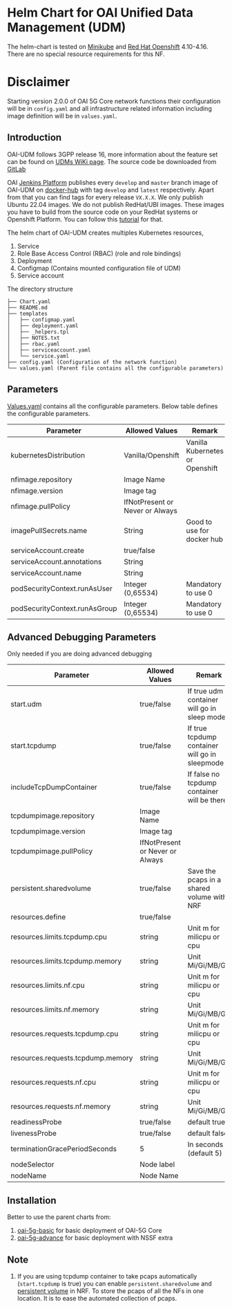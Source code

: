 # Helm Chart for OAI Unified Data Management (UDM)

The helm-chart is tested on [Minikube](https://minikube.sigs.k8s.io/docs/) and [Red Hat Openshift](https://www.redhat.com/fr/technologies/cloud-computing/openshift) 4.10-4.16. There are no special resource requirements for this NF. 

# Disclaimer

Starting version 2.0.0 of OAI 5G Core network functions their configuration will be in `config.yaml` and all infrastructure related information including image definition will be in `values.yaml`.

## Introduction

OAI-UDM follows 3GPP release 16, more information about the feature set can be found on [UDMs WiKi page](https://gitlab.eurecom.fr/oai/cn5g/oai-cn5g-udm/-/wikis/home). The source code be downloaded from [GitLab](https://gitlab.eurecom.fr/oai/cn5g/oai-cn5g-udm)

OAI [Jenkins Platform](https://jenkins-oai.eurecom.fr/job/OAI-CN5G-UDM/) publishes every `develop` and `master` branch image of OAI-UDM on [docker-hub](https://hub.docker.com/r/oaisoftwarealliance/oai-udm) with tag `develop` and `latest` respectively. Apart from that you can find tags for every release `VX.X.X`. We only publish Ubuntu 22.04 images. We do not publish RedHat/UBI images. These images you have to build from the source code on your RedHat systems or Openshift Platform. You can follow this [tutorial](../../../openshift/README.md) for that.

The helm chart of OAI-UDM creates multiples Kubernetes resources,

1. Service
2. Role Base Access Control (RBAC) (role and role bindings)
3. Deployment
4. Configmap (Contains mounted configuration file of UDM)
5. Service account

The directory structure

```
├── Chart.yaml
├── README.md
├── templates
│   ├── configmap.yaml
│   ├── deployment.yaml
│   ├── _helpers.tpl
│   ├── NOTES.txt
│   ├── rbac.yaml
│   ├── serviceaccount.yaml
│   └── service.yaml
├── config.yaml (Configuration of the network function)
└── values.yaml (Parent file contains all the configurable parameters)
```

## Parameters

[Values.yaml](./values.yaml) contains all the configurable parameters. Below table defines the configurable parameters. 


|Parameter                    |Allowed Values                 |Remark                                   |
|-----------------------------|-------------------------------|-----------------------------------------|
|kubernetesDistribution               |Vanilla/Openshift              |Vanilla Kubernetes or Openshift          |
|nfimage.repository           |Image Name                     |                                         |
|nfimage.version              |Image tag                      |                                         |
|nfimage.pullPolicy           |IfNotPresent or Never or Always|                                         |
|imagePullSecrets.name        |String                         |Good to use for docker hub               |
|serviceAccount.create        |true/false                     |                                         |
|serviceAccount.annotations   |String                         |                                         |
|serviceAccount.name          |String                         |                                         |
|podSecurityContext.runAsUser |Integer (0,65534)              |Mandatory to use 0                       |
|podSecurityContext.runAsGroup|Integer (0,65534)              |Mandatory to use 0                       |

## Advanced Debugging Parameters

Only needed if you are doing advanced debugging

|Parameter                        |Allowed Values                 |Remark                                        |
|---------------------------------|-------------------------------|----------------------------------------------|
|start.udm                        |true/false                     |If true udm container will go in sleep mode   |
|start.tcpdump                    |true/false                     |If true tcpdump container will go in sleepmode|
|includeTcpDumpContainer          |true/false                     |If false no tcpdump container will be there   |
|tcpdumpimage.repository          |Image Name                     |                                              |
|tcpdumpimage.version             |Image tag                      |                                              |
|tcpdumpimage.pullPolicy          |IfNotPresent or Never or Always|                                              |
|persistent.sharedvolume          |true/false                     |Save the pcaps in a shared volume with NRF    |
|resources.define                 |true/false                     |                                              |
|resources.limits.tcpdump.cpu     |string                         |Unit m for milicpu or cpu                     |
|resources.limits.tcpdump.memory  |string                         |Unit Mi/Gi/MB/GB                              |
|resources.limits.nf.cpu          |string                         |Unit m for milicpu or cpu                     |
|resources.limits.nf.memory       |string                         |Unit Mi/Gi/MB/GB                              |
|resources.requests.tcpdump.cpu   |string                         |Unit m for milicpu or cpu                     |
|resources.requests.tcpdump.memory|string                         |Unit Mi/Gi/MB/GB                              |
|resources.requests.nf.cpu        |string                         |Unit m for milicpu or cpu                     |
|resources.requests.nf.memory     |string                         |Unit Mi/Gi/MB/GB                              |
|readinessProbe                   |true/false                     |default true                                  |
|livenessProbe                    |true/false                     |default false                                 |
|terminationGracePeriodSeconds    |5                              |In seconds (default 5)                        |
|nodeSelector                     |Node label                     |                                              |
|nodeName                         |Node Name                      |                                              |


## Installation

Better to use the parent charts from:

1. [oai-5g-basic](../oai-5g-basic/README.md) for basic deployment of OAI-5G Core
2. [oai-5g-advance](../oai-5g-slicing/README.md) for basic deployment with NSSF extra 

## Note

1. If you are using tcpdump container to take pcaps automatically (`start.tcpdump` is true) you can enable `persistent.sharedvolume` and [persistent volume](./oai-nrf/values.yaml) in NRF. To store the pcaps of all the NFs in one location. It is to ease the automated collection of pcaps.

